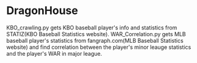 # DragonHouse
KBO_crawling.py gets KBO baseball player's info and statistics from STATIZ(KBO Baseball Statistics website).
WAR_Correlation.py gets MLB baseball player's statistics from fangraph.com(MLB Baseball Statistics website) and find correlation between the player's minor leauge statistics and the player's WAR in major league.
